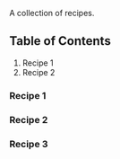 A collection of recipes.

## Table of Contents

 1. Recipe 1
 1. Recipe 2
 
### Recipe 1

### Recipe 2

### Recipe 3

